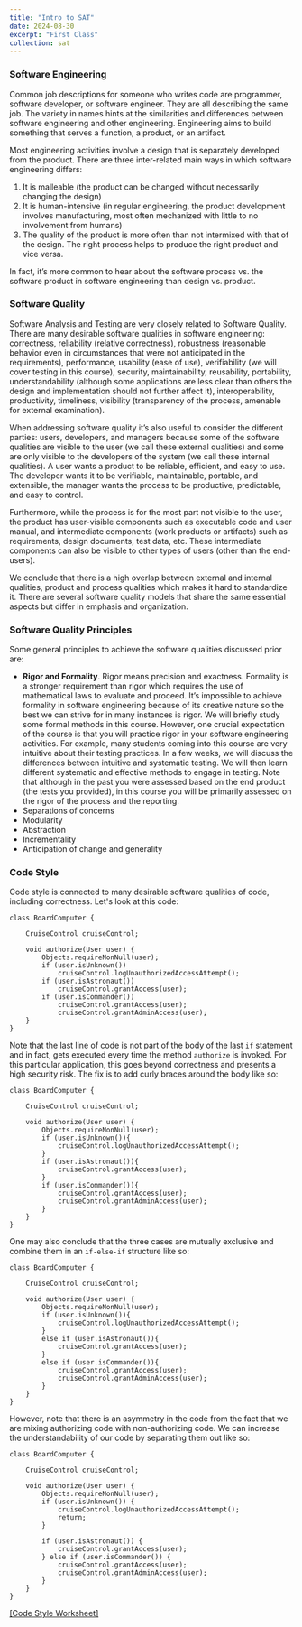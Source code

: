 ```yaml
---
title: "Intro to SAT"
date: 2024-08-30
excerpt: "First Class"
collection: sat
---
```



### Software Engineering


Common job descriptions for someone who writes code are programmer, software developer, or software engineer. They are all describing the same job. The variety in names hints at the similarities and differences between software engineering and other engineering. Engineering aims to build something that serves a function, a product, or an artifact. 


Most engineering activities involve a design that is separately developed from the product. There are three inter-related main ways in which software engineering differs:
1. It is malleable (the product can be changed without necessarily changing the design)
2. It is human-intensive (in regular engineering, the product development involves manufacturing, most often mechanized with little to no involvement from humans)
3. The quality of the product is more often than not intermixed with that of the design. The right process helps to produce the right product and vice versa.


In fact, it’s more common to hear about the software process vs. the software product in software engineering than design vs. product.


### Software Quality

Software Analysis and Testing are very closely related to Software Quality. There are many desirable software qualities in software engineering: correctness, reliability (relative correctness), robustness (reasonable behavior even in circumstances that were not anticipated in the requirements), performance, usability (ease of use), verifiability (we will cover testing in this course), security, maintainability, reusability, portability, understandability (although some applications are less clear than others the design and implementation should not further affect it), interoperability, productivity, timeliness, visibility (transparency of the process, amenable for external examination).


When addressing software quality it’s also useful to consider the different parties: users, developers, and managers because some of the software qualities are visible to the user (we call these external qualities) and some are only visible to the developers of the system (we call these internal qualities). A user wants a product to be reliable, efficient, and easy to use. The developer wants it to be verifiable, maintainable, portable, and extensible, the manager wants the process to be productive, predictable, and easy to control. 


Furthermore, while the process is for the most part not visible to the user, the product has user-visible components such as executable code and user manual, and intermediate components (work products or artifacts) such as requirements, design documents, test data, etc. These intermediate components can also be visible to other types of users (other than the end-users). 


We conclude that there is a high overlap between external and internal qualities, product and process qualities which makes it hard to standardize it. There are several software quality models that share the same essential aspects but differ in emphasis and organization. 


### Software Quality Principles

Some general principles to achieve the software qualities discussed prior are:
- **Rigor and Formality**. Rigor means precision and exactness. Formality is a stronger requirement than rigor which requires the use of mathematical laws to evaluate and proceed. It’s impossible to achieve formality in software engineering because of its creative nature so the best we can strive for in many instances is rigor. We will briefly study some formal methods in this course. However, one crucial expectation of the course is that you will practice rigor in your software engineering activities. For example, many students coming into this course are very intuitive about their testing practices. In a few weeks, we will discuss the differences between intuitive and systematic testing. We will then learn different systematic and effective methods to engage in testing. Note that although in the past you were assessed based on the end product (the tests you provided), in this course you will be primarily assessed on the rigor of the process and the reporting.
- Separations of concerns
- Modularity
- Abstraction
- Incrementality 
- Anticipation of change and generality 

### Code Style


Code style is connected to many desirable software qualities of code, including correctness. Let's look at this code:

```
class BoardComputer {

    CruiseControl cruiseControl;

    void authorize(User user) {
        Objects.requireNonNull(user);
        if (user.isUnknown())
            cruiseControl.logUnauthorizedAccessAttempt();
        if (user.isAstronaut())
            cruiseControl.grantAccess(user);
        if (user.isCommander())
            cruiseControl.grantAccess(user);
            cruiseControl.grantAdminAccess(user);
    }
}
```

Note that the last line of code is not part of the body of the last ```if``` statement and in fact, gets executed every time the method ```authorize``` is invoked. For this particular application, this goes beyond correctness and presents a high security risk. The fix is to add curly braces around the body like so:

```
class BoardComputer {

    CruiseControl cruiseControl;

    void authorize(User user) {
        Objects.requireNonNull(user);
        if (user.isUnknown()){
            cruiseControl.logUnauthorizedAccessAttempt();
        }
        if (user.isAstronaut()){
            cruiseControl.grantAccess(user);
        }
        if (user.isCommander()){
            cruiseControl.grantAccess(user);
            cruiseControl.grantAdminAccess(user);
        }
    }
}
```

One may also conclude that the three cases are mutually exclusive and combine them in an ```if-else-if``` structure like so:

```
class BoardComputer {

    CruiseControl cruiseControl;

    void authorize(User user) {
        Objects.requireNonNull(user);
        if (user.isUnknown()){
            cruiseControl.logUnauthorizedAccessAttempt();
        }
        else if (user.isAstronaut()){
            cruiseControl.grantAccess(user);
        }
        else if (user.isCommander()){
            cruiseControl.grantAccess(user);
            cruiseControl.grantAdminAccess(user);
        }
    }
}
```

However, note that there is an asymmetry in the code from the fact that we are mixing authorizing code with non-authorizing code. We can increase the understandability of our code by separating them out like so:

```
class BoardComputer {

    CruiseControl cruiseControl;

    void authorize(User user) {
        Objects.requireNonNull(user);
        if (user.isUnknown()) {
            cruiseControl.logUnauthorizedAccessAttempt();
            return;
        }

        if (user.isAstronaut()) {
            cruiseControl.grantAccess(user);
        } else if (user.isCommander()) {
            cruiseControl.grantAccess(user);
            cruiseControl.grantAdminAccess(user);
        }
    }
} 
```

[[Code Style Worksheet]](/_sat/files/8_30.pdf)